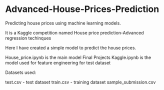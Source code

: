 # Advanced-House-Prices-Prediction

Predicting house prices using machine learning models.

It is a Kaggle competition named House price prediction-Advanced regression techinques

Here I have created a simple model to predict the house prices.

House_price.ipynb is the main model Final Projects Kaggle.ipynb is the model used for feature engineering for test dataset

Datasets used:

test.csv - test dataset
train.csv - training dataset
sample_submission.csv
